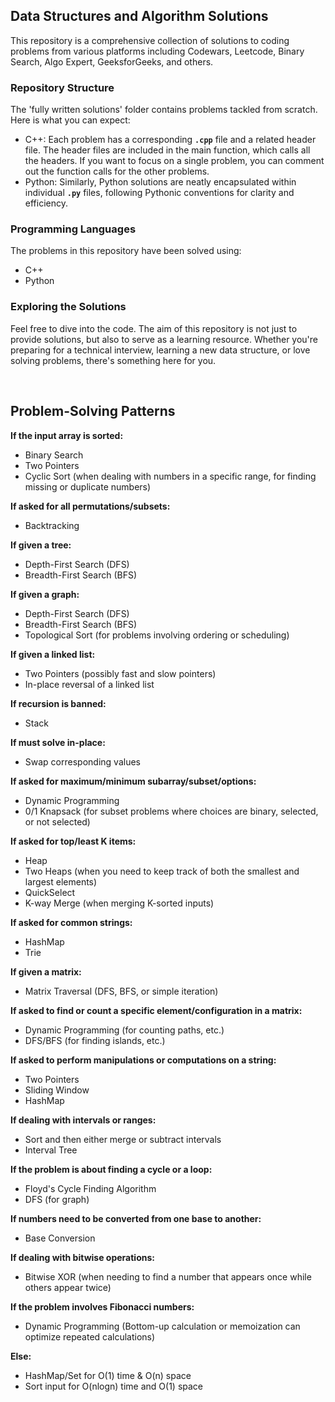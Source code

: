 ## Data Structures and Algorithm Solutions

This repository is a comprehensive collection of solutions to coding problems from various platforms including Codewars, Leetcode, Binary Search, Algo Expert, GeeksforGeeks, and others.

### Repository Structure

The 'fully written solutions' folder contains problems tackled from scratch. Here is what you can expect:

- C++: Each problem has a corresponding **`.cpp`** file and a related header file. The header files are included in the main function, which calls all the headers. If you want to focus on a single problem, you can comment out the function calls for the other problems.
- Python: Similarly, Python solutions are neatly encapsulated within individual **`.py`** files, following Pythonic conventions for clarity and efficiency.

### Programming Languages

The problems in this repository have been solved using:

- C++
- Python

### Exploring the Solutions

Feel free to dive into the code. The aim of this repository is not just to provide solutions, but also to serve as a learning resource. Whether you're preparing for a technical interview, learning a new data structure, or love solving problems, there's something here for you.

</br>

## Problem-Solving Patterns

**If the input array is sorted:**
- Binary Search
- Two Pointers
- Cyclic Sort (when dealing with numbers in a specific range, for finding missing or duplicate numbers)

**If asked for all permutations/subsets:**
- Backtracking

**If given a tree:**
- Depth-First Search (DFS)
- Breadth-First Search (BFS)

**If given a graph:**
- Depth-First Search (DFS)
- Breadth-First Search (BFS)
- Topological Sort (for problems involving ordering or scheduling)

**If given a linked list:**
- Two Pointers (possibly fast and slow pointers)
- In-place reversal of a linked list

**If recursion is banned:**
- Stack

**If must solve in-place:**
- Swap corresponding values

**If asked for maximum/minimum subarray/subset/options:**
- Dynamic Programming
- 0/1 Knapsack (for subset problems where choices are binary, selected, or not selected)

**If asked for top/least K items:**
- Heap
- Two Heaps (when you need to keep track of both the smallest and largest elements)
- QuickSelect
- K-way Merge (when merging K-sorted inputs)

**If asked for common strings:**
- HashMap
- Trie

**If given a matrix:**
- Matrix Traversal (DFS, BFS, or simple iteration)

**If asked to find or count a specific element/configuration in a matrix:**
- Dynamic Programming (for counting paths, etc.)
- DFS/BFS (for finding islands, etc.)

**If asked to perform manipulations or computations on a string:**
- Two Pointers
- Sliding Window
- HashMap

**If dealing with intervals or ranges:**
- Sort and then either merge or subtract intervals
- Interval Tree

**If the problem is about finding a cycle or a loop:**
- Floyd's Cycle Finding Algorithm
- DFS (for graph)

**If numbers need to be converted from one base to another:**
- Base Conversion

**If dealing with bitwise operations:**
- Bitwise XOR (when needing to find a number that appears once while others appear twice)

**If the problem involves Fibonacci numbers:**
- Dynamic Programming (Bottom-up calculation or memoization can optimize repeated calculations)

**Else:**
- HashMap/Set for O(1) time & O(n) space
- Sort input for O(nlogn) time and O(1) space
